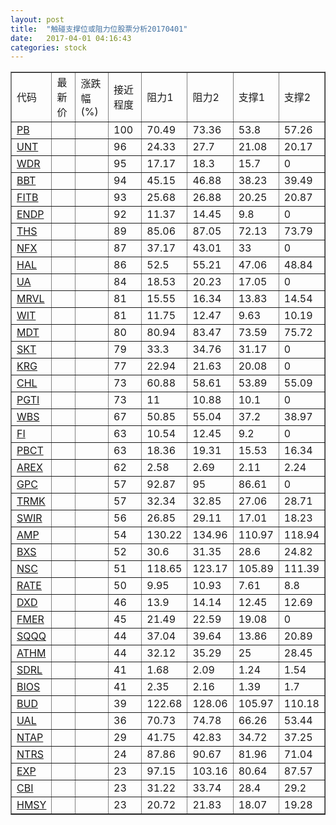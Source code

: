```yaml
---
layout: post
title:  "触碰支撑位或阻力位股票分析20170401"
date:   2017-04-01 04:16:43
categories: stock
---
```

<script type="text/javascript">
var stockList = []
stockList.push('gb_pb');
stockList.push('gb_unt');
stockList.push('gb_wdr');
stockList.push('gb_bbt');
stockList.push('gb_fitb');
stockList.push('gb_endp');
stockList.push('gb_ths');
stockList.push('gb_nfx');
stockList.push('gb_hal');
stockList.push('gb_ua');
stockList.push('gb_mrvl');
stockList.push('gb_wit');
stockList.push('gb_mdt');
stockList.push('gb_skt');
stockList.push('gb_krg');
stockList.push('gb_chl');
stockList.push('gb_pgti');
stockList.push('gb_wbs');
stockList.push('gb_fi');
stockList.push('gb_pbct');
stockList.push('gb_arex');
stockList.push('gb_gpc');
stockList.push('gb_trmk');
stockList.push('gb_swir');
stockList.push('gb_amp');
stockList.push('gb_bxs');
stockList.push('gb_nsc');
stockList.push('gb_rate');
stockList.push('gb_dxd');
stockList.push('gb_fmer');
stockList.push('gb_sqqq');
stockList.push('gb_athm');
stockList.push('gb_sdrl');
stockList.push('gb_bios');
stockList.push('gb_bud');
stockList.push('gb_ual');
stockList.push('gb_ntap');
stockList.push('gb_ntrs');
stockList.push('gb_exp');
stockList.push('gb_cbi');
stockList.push('gb_hmsy');
</script>
<table border="1">
 <tr>
 <td>代码</td>
 <td>最新价</td>
 <td>涨跌幅(%)</td>
 <td>接近程度</td>
 <td>阻力1</td>
 <td>阻力2</td>
 <td>支撑1</td>
 <td>支撑2</td>
</tr>
  <tr id="pb" class="red">
  <td><a href="http://stock.finance.sina.com.cn/usstock/quotes/PB.html" target="_blank">PB</a></td><td></td><td></td><td>100</td><td>70.49</td><td>73.36</td><td>53.8</td><td>57.26</td></tr>
  <tr id="unt" class="red">
  <td><a href="http://stock.finance.sina.com.cn/usstock/quotes/UNT.html" target="_blank">UNT</a></td><td></td><td></td><td>96</td><td>24.33</td><td>27.7</td><td>21.08</td><td>20.17</td></tr>
  <tr id="wdr" class="red">
  <td><a href="http://stock.finance.sina.com.cn/usstock/quotes/WDR.html" target="_blank">WDR</a></td><td></td><td></td><td>95</td><td>17.17</td><td>18.3</td><td>15.7</td><td>0</td></tr>
  <tr id="bbt" class="red">
  <td><a href="http://stock.finance.sina.com.cn/usstock/quotes/BBT.html" target="_blank">BBT</a></td><td></td><td></td><td>94</td><td>45.15</td><td>46.88</td><td>38.23</td><td>39.49</td></tr>
  <tr id="fitb" class="red">
  <td><a href="http://stock.finance.sina.com.cn/usstock/quotes/FITB.html" target="_blank">FITB</a></td><td></td><td></td><td>93</td><td>25.68</td><td>26.88</td><td>20.25</td><td>20.87</td></tr>
  <tr id="endp" class="red">
  <td><a href="http://stock.finance.sina.com.cn/usstock/quotes/ENDP.html" target="_blank">ENDP</a></td><td></td><td></td><td>92</td><td>11.37</td><td>14.45</td><td>9.8</td><td>0</td></tr>
  <tr id="ths" class="red">
  <td><a href="http://stock.finance.sina.com.cn/usstock/quotes/THS.html" target="_blank">THS</a></td><td></td><td></td><td>89</td><td>85.06</td><td>87.05</td><td>72.13</td><td>73.79</td></tr>
  <tr id="nfx" class="red">
  <td><a href="http://stock.finance.sina.com.cn/usstock/quotes/NFX.html" target="_blank">NFX</a></td><td></td><td></td><td>87</td><td>37.17</td><td>43.01</td><td>33</td><td>0</td></tr>
  <tr id="hal" class="green">
  <td><a href="http://stock.finance.sina.com.cn/usstock/quotes/HAL.html" target="_blank">HAL</a></td><td></td><td></td><td>86</td><td>52.5</td><td>55.21</td><td>47.06</td><td>48.84</td></tr>
  <tr id="ua" class="red">
  <td><a href="http://stock.finance.sina.com.cn/usstock/quotes/UA.html" target="_blank">UA</a></td><td></td><td></td><td>84</td><td>18.53</td><td>20.23</td><td>17.05</td><td>0</td></tr>
  <tr id="mrvl" class="red">
  <td><a href="http://stock.finance.sina.com.cn/usstock/quotes/MRVL.html" target="_blank">MRVL</a></td><td></td><td></td><td>81</td><td>15.55</td><td>16.34</td><td>13.83</td><td>14.54</td></tr>
  <tr id="wit" class="green">
  <td><a href="http://stock.finance.sina.com.cn/usstock/quotes/WIT.html" target="_blank">WIT</a></td><td></td><td></td><td>81</td><td>11.75</td><td>12.47</td><td>9.63</td><td>10.19</td></tr>
  <tr id="mdt" class="red">
  <td><a href="http://stock.finance.sina.com.cn/usstock/quotes/MDT.html" target="_blank">MDT</a></td><td></td><td></td><td>80</td><td>80.94</td><td>83.47</td><td>73.59</td><td>75.72</td></tr>
  <tr id="skt" class="red">
  <td><a href="http://stock.finance.sina.com.cn/usstock/quotes/SKT.html" target="_blank">SKT</a></td><td></td><td></td><td>79</td><td>33.3</td><td>34.76</td><td>31.17</td><td>0</td></tr>
  <tr id="krg" class="red">
  <td><a href="http://stock.finance.sina.com.cn/usstock/quotes/KRG.html" target="_blank">KRG</a></td><td></td><td></td><td>77</td><td>22.94</td><td>21.63</td><td>20.08</td><td>0</td></tr>
  <tr id="chl" class="green">
  <td><a href="http://stock.finance.sina.com.cn/usstock/quotes/CHL.html" target="_blank">CHL</a></td><td></td><td></td><td>73</td><td>60.88</td><td>58.61</td><td>53.89</td><td>55.09</td></tr>
  <tr id="pgti" class="red">
  <td><a href="http://stock.finance.sina.com.cn/usstock/quotes/PGTI.html" target="_blank">PGTI</a></td><td></td><td></td><td>73</td><td>11</td><td>10.88</td><td>10.1</td><td>0</td></tr>
  <tr id="wbs" class="red">
  <td><a href="http://stock.finance.sina.com.cn/usstock/quotes/WBS.html" target="_blank">WBS</a></td><td></td><td></td><td>67</td><td>50.85</td><td>55.04</td><td>37.2</td><td>38.97</td></tr>
  <tr id="fi" class="green">
  <td><a href="http://stock.finance.sina.com.cn/usstock/quotes/FI.html" target="_blank">FI</a></td><td></td><td></td><td>63</td><td>10.54</td><td>12.45</td><td>9.2</td><td>0</td></tr>
  <tr id="pbct" class="red">
  <td><a href="http://stock.finance.sina.com.cn/usstock/quotes/PBCT.html" target="_blank">PBCT</a></td><td></td><td></td><td>63</td><td>18.36</td><td>19.31</td><td>15.53</td><td>16.34</td></tr>
  <tr id="arex" class="red">
  <td><a href="http://stock.finance.sina.com.cn/usstock/quotes/AREX.html" target="_blank">AREX</a></td><td></td><td></td><td>62</td><td>2.58</td><td>2.69</td><td>2.11</td><td>2.24</td></tr>
  <tr id="gpc" class="red">
  <td><a href="http://stock.finance.sina.com.cn/usstock/quotes/GPC.html" target="_blank">GPC</a></td><td></td><td></td><td>57</td><td>92.87</td><td>95</td><td>86.61</td><td>0</td></tr>
  <tr id="trmk" class="red">
  <td><a href="http://stock.finance.sina.com.cn/usstock/quotes/TRMK.html" target="_blank">TRMK</a></td><td></td><td></td><td>57</td><td>32.34</td><td>32.85</td><td>27.06</td><td>28.71</td></tr>
  <tr id="swir" class="red">
  <td><a href="http://stock.finance.sina.com.cn/usstock/quotes/SWIR.html" target="_blank">SWIR</a></td><td></td><td></td><td>56</td><td>26.85</td><td>29.11</td><td>17.01</td><td>18.23</td></tr>
  <tr id="amp" class="red">
  <td><a href="http://stock.finance.sina.com.cn/usstock/quotes/AMP.html" target="_blank">AMP</a></td><td></td><td></td><td>54</td><td>130.22</td><td>134.96</td><td>110.97</td><td>118.94</td></tr>
  <tr id="bxs" class="red">
  <td><a href="http://stock.finance.sina.com.cn/usstock/quotes/BXS.html" target="_blank">BXS</a></td><td></td><td></td><td>52</td><td>30.6</td><td>31.35</td><td>28.6</td><td>24.82</td></tr>
  <tr id="nsc" class="green">
  <td><a href="http://stock.finance.sina.com.cn/usstock/quotes/NSC.html" target="_blank">NSC</a></td><td></td><td></td><td>51</td><td>118.65</td><td>123.17</td><td>105.89</td><td>111.39</td></tr>
  <tr id="rate" class="red">
  <td><a href="http://stock.finance.sina.com.cn/usstock/quotes/RATE.html" target="_blank">RATE</a></td><td></td><td></td><td>50</td><td>9.95</td><td>10.93</td><td>7.61</td><td>8.8</td></tr>
  <tr id="dxd" class="green">
  <td><a href="http://stock.finance.sina.com.cn/usstock/quotes/DXD.html" target="_blank">DXD</a></td><td></td><td></td><td>46</td><td>13.9</td><td>14.14</td><td>12.45</td><td>12.69</td></tr>
  <tr id="fmer" class="green">
  <td><a href="http://stock.finance.sina.com.cn/usstock/quotes/FMER.html" target="_blank">FMER</a></td><td></td><td></td><td>45</td><td>21.49</td><td>22.59</td><td>19.08</td><td>0</td></tr>
  <tr id="sqqq" class="green">
  <td><a href="http://stock.finance.sina.com.cn/usstock/quotes/SQQQ.html" target="_blank">SQQQ</a></td><td></td><td></td><td>44</td><td>37.04</td><td>39.64</td><td>13.86</td><td>20.89</td></tr>
  <tr id="athm" class="red">
  <td><a href="http://stock.finance.sina.com.cn/usstock/quotes/ATHM.html" target="_blank">ATHM</a></td><td></td><td></td><td>44</td><td>32.12</td><td>35.29</td><td>25</td><td>28.45</td></tr>
  <tr id="sdrl" class="red">
  <td><a href="http://stock.finance.sina.com.cn/usstock/quotes/SDRL.html" target="_blank">SDRL</a></td><td></td><td></td><td>41</td><td>1.68</td><td>2.09</td><td>1.24</td><td>1.54</td></tr>
  <tr id="bios" class="green">
  <td><a href="http://stock.finance.sina.com.cn/usstock/quotes/BIOS.html" target="_blank">BIOS</a></td><td></td><td></td><td>41</td><td>2.35</td><td>2.16</td><td>1.39</td><td>1.7</td></tr>
  <tr id="bud" class="green">
  <td><a href="http://stock.finance.sina.com.cn/usstock/quotes/BUD.html" target="_blank">BUD</a></td><td></td><td></td><td>39</td><td>122.68</td><td>128.06</td><td>105.97</td><td>110.18</td></tr>
  <tr id="ual" class="red">
  <td><a href="http://stock.finance.sina.com.cn/usstock/quotes/UAL.html" target="_blank">UAL</a></td><td></td><td></td><td>36</td><td>70.73</td><td>74.78</td><td>66.26</td><td>53.44</td></tr>
  <tr id="ntap" class="green">
  <td><a href="http://stock.finance.sina.com.cn/usstock/quotes/NTAP.html" target="_blank">NTAP</a></td><td></td><td></td><td>29</td><td>41.75</td><td>42.83</td><td>34.72</td><td>37.25</td></tr>
  <tr id="ntrs" class="red">
  <td><a href="http://stock.finance.sina.com.cn/usstock/quotes/NTRS.html" target="_blank">NTRS</a></td><td></td><td></td><td>24</td><td>87.86</td><td>90.67</td><td>81.96</td><td>71.04</td></tr>
  <tr id="exp" class="red">
  <td><a href="http://stock.finance.sina.com.cn/usstock/quotes/EXP.html" target="_blank">EXP</a></td><td></td><td></td><td>23</td><td>97.15</td><td>103.16</td><td>80.64</td><td>87.57</td></tr>
  <tr id="cbi" class="red">
  <td><a href="http://stock.finance.sina.com.cn/usstock/quotes/CBI.html" target="_blank">CBI</a></td><td></td><td></td><td>23</td><td>31.22</td><td>33.74</td><td>28.4</td><td>29.2</td></tr>
  <tr id="hmsy" class="red">
  <td><a href="http://stock.finance.sina.com.cn/usstock/quotes/HMSY.html" target="_blank">HMSY</a></td><td></td><td></td><td>23</td><td>20.72</td><td>21.83</td><td>18.07</td><td>19.28</td></tr>
</table>
